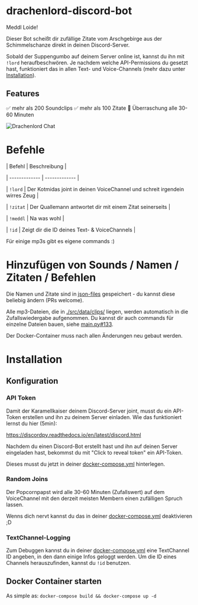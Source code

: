 
  

# drachenlord-discord-bot

  

Meddl Loide!

  

Dieser Bot scheißt dir zufällige Zitate vom Arschgebirge aus der Schimmelschanze direkt in deinen Discord-Server.

  

Sobald der Suppengumbo auf deinem Server online ist, kannst du ihn mit `!lord` heraufbeschwören. Je nachdem welche API-Permissions du gesetzt hast, funktioniert das in allen Text- und Voice-Channels (mehr dazu unter [Installation](#installation)).

  ## Features
  ✅ mehr als 200 Soundclips
  ✅ mehr als 100 Zitate
  🎉 Überraschung alle 30-60 Minuten

![Drachenlord Chat](https://i.imgur.com/IGtD0VS.png)

  
  

# Befehle

| Befehl | Beschreibung |

| ------------- | ------------- |

| `!lord` | Der Kotmidas joint in deinen VoiceChannel und schreit irgendein wirres Zeug |

| `!zitat` | Der Quallemann antwortet dir mit einem Zitat seinerseits |

| `!meddl` | Na was wohl |

| `!id` | Zeigt dir die ID deines Text- & VoiceChannels |

  

Für einige mp3s gibt es eigene commands :)

  

# Hinzufügen von Sounds / Namen / Zitaten / Befehlen

Die Namen und Zitate sind in [json-files](./data/) gespeichert - du kannst diese beliebig ändern (PRs welcome).

  

Alle mp3-Dateien, die in [./src/data/clips/](./src/data/clips/) liegen, werden automatisch in die Zufallswiedergabe aufgenommen. Du kannst dir auch commands für einzelne Dateien bauen, siehe [main.py#133](./src/main.py#133).

  

Der Docker-Container muss nach allen Änderungen neu gebaut werden.

# Installation

  

## Konfiguration

### API Token

Damit der Karamellkaiser deinem Discord-Server joint, musst du ein API-Token erstellen und ihn zu deinem Server einladen. Wie das funktioniert lernst du hier (5min):

  

https://discordpy.readthedocs.io/en/latest/discord.html

  

Nachdem du einen Discord-Bot erstellt hast und ihn auf deinen Server eingeladen hast, bekommst du mit "Click to reveal token" ein API-Token.

  

Dieses musst du jetzt in deiner [docker-compose.yml](./docker-compose.yml#L6) hinterlegen.

  

### Random Joins

Der Popcornpapst wird alle 30-60 Minuten (Zufallswert) auf dem VoiceChannel mit den derzeit meisten Membern einen zufälligen Spruch lassen.

  

Wenns dich nervt kannst du das in deiner [docker-compose.yml](./docker-compose.yml#L7) deaktivieren ;D

  

### TextChannel-Logging

Zum Debuggen kannst du in deiner [docker-compose.yml](./docker-compose.yml#L8) eine TextChannel ID angeben, in den dann einige Infos geloggt werden. Um die ID eines Channels herauszufinden, kannst du `!id` benutzen.

  

## Docker Container starten

As simple as: `docker-compose build && docker-compose up -d`